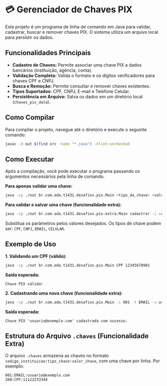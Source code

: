 # 💳 Gerenciador de Chaves PIX

Este projeto é um programa de linha de comando em Java para validar, cadastrar, buscar e remover chaves PIX. O sistema utiliza um arquivo local para persistir os dados.

## Funcionalidades Principais

- **Cadastro de Chaves:** Permite associar uma chave PIX a dados bancários (instituição, agência, conta).
- **Validação Completa:** Valida o formato e os dígitos verificadores para chaves CPF e CNPJ.
- **Busca e Remoção:** Permite consultar e remover chaves existentes.
- **Tipos Suportados:** CPF, CNPJ, E-mail e Telefone Celular.
- **Persistência em Arquivo:** Salva os dados em um diretório local (`chaves_pix_data`).

## Como Compilar

Para compilar o projeto, navegue até o diretório e execute o seguinte comando:

```bash
javac -d out $(find src -name "*.java") -Xlint:unchecked
```

## Como Executar

Após a compilação, você pode executar o programa passando os argumentos necessários pela linha de comando.

**Para apenas validar uma chave:**
```bash
java -cp ./out br.com.ada.t1431.desafios.pix.Main <tipo_da_chave> <valor_da_chave>
```

**Para validar e salvar uma chave (funcionalidade extra):**
```bash
java -cp ./out br.com.ada.t1431.desafios.pix.extra.Main cadastrar -i <codigo_instituicao> -a <agencia> -c <conta> -t <tipo_da_chave> -v <valor_da_chave>
```

Substitua os parâmetros pelos valores desejados. Os tipos de chave podem ser: `CPF`, `CNPJ`, `EMAIL`, `CELULAR`.

## Exemplo de Uso

**1. Validando um CPF (válido):**
```bash
java -cp ./out br.com.ada.t1431.desafios.pix.Main CPF 12345678901
```
**Saída esperada:**
```
Chave PIX válida!
```

**2. Cadastrando uma nova chave (funcionalidade extra):**
```bash
java -cp ./out br.com.ada.t1431.desafios.pix.Main -i 001 -t EMAIL -v usuario@exemplo.com -i 001 -a 1234 -c 56789
```
**Saída esperada:**
```
Chave PIX 'usuario@exemplo.com' cadastrada com sucesso.
```

## Estrutura do Arquivo `.chaves` (Funcionalidade Extra)

O arquivo `.chaves` armazena as chaves no formato `codigo_instituicao:tipo_chave:valor_chave`, com uma chave por linha. Por exemplo:

```
001:EMAIL:usuario@exemplo.com
260:CPF:11122233344
```